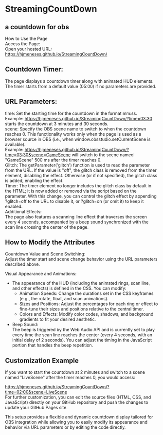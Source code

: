# StreamingCountDown  
## a countdown for obs  
  
How to Use the Page  
Access the Page:  
Open your hosted URL:  
https://hjmeneses.github.io/StreamingCountDown/
  
## Countdown Timer:
The page displays a countdown timer along with animated HUD elements. The timer starts from a default value (05:00) if no parameters are provided.
  
## URL Parameters:
  
time: Set the starting time for the countdown in the format mm:ss.  
Example: https://hjmeneses.github.io/StreamingCountDown/?time=03:30 starts the countdown at 3 minutes and 30 seconds.  
scene: Specify the OBS scene name to switch to when the countdown reaches 0. This functionality works only when the page is used as a browser source in OBS (i.e., when window.obsstudio.setCurrentScene is available).  
Example: https://hjmeneses.github.io/StreamingCountDown/?time=03:30&scene=GameScene will switch to the scene named "GameScene" 500 ms after the timer reaches 0.  
Glitch: The getParameter('glitch') function is used to read the parameter from the URL. If the value is "off", the glitch class is removed from the timer element, disabling the effect. Otherwise (or if not specified), the glitch class is added, enabling the effect.  
Timer: The timer element no longer includes the glitch class by default in the HTML; it is now added or removed via the script based on the parameter. With this change, you can control the glitch effect by appending ?glitch=off to the URL to disable it, or ?glitch=on (or omit it) to keep it enabled.  
Additional Effects:  
The page also features a scanning line effect that traverses the screen every 4 seconds, accompanied by a beep sound synchronized with the scan line crossing the center of the page.  
  
## How to Modify the Attributes  
Countdown Value and Scene Switching:  
Adjust the timer start and scene change behavior using the URL parameters described above.  
  
Visual Appearance and Animations:  
- The appearance of the HUD (including the animated rings, scan line, and other effects) is defined in the CSS. You can modify:  
  - Animation Speeds: Change the durations set in the CSS keyframes (e.g., the rotate, float, and scan animations).  
  - Sizes and Positions: Adjust the percentages for each ring or effect to fine-tune their sizes and positions relative to the central timer.  
  - Colors and Effects: Modify color codes, shadows, and background gradients to fit your desired aesthetic.  
- Beep Sound:  
The beep is triggered by the Web Audio API and is currently set to play every time the scan line reaches the center (every 4 seconds, with an initial delay of 2 seconds). You can adjust the timing in the JavaScript portion that handles the beep repetition.  
  
## Customization Example  
If you want to start the countdown at 2 minutes and switch to a scene named "LiveScene" after the timer reaches 0, you would access:  
  
https://hjmeneses.github.io/StreamingCountDown/?time=02:00&scene=LiveScene  
For further customization, you can edit the source files (HTML, CSS, and JavaScript) directly on your GitHub repository and push the changes to update your GitHub Pages site.  
  
This setup provides a flexible and dynamic countdown display tailored for OBS integration while allowing you to easily modify its appearance and behavior via URL parameters or by editing the code directly.  

